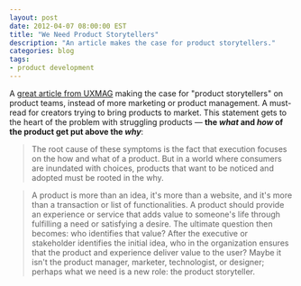 ```yaml
---
layout: post
date: 2012-04-07 08:00:00 EST
title: "We Need Product Storytellers"
description: "An article makes the case for product storytellers."
categories: blog
tags:
- product development
---
```


A [great article from UXMAG](http://uxmag.com/articles/why-we-need-storytellers-at-the-heart-of-product-development) making the case for "product storytellers" on product teams, instead of more marketing or product management. A must-read for creators trying to bring products to market. This statement gets to the heart of the problem with struggling products &mdash; **the _what_ and _how_ of the product get put above the _why_**:

>The root cause of these symptoms is the fact that execution focuses on the how and what of a product. But in a world where consumers are inundated with choices, products that want to be noticed and adopted must be rooted in the why.

>A product is more than an idea, it's more than a website, and it's more than a transaction or list of functionalities. A product should provide an experience or service that adds value to someone's life through fulfilling a need or satisfying a desire. The ultimate question then becomes: who identifies that value? After the executive or stakeholder identifies the initial idea, who in the organization ensures that the product and experience deliver value to the user? Maybe it isn't the product manager, marketer, technologist, or designer; perhaps what we need is a new role: the product storyteller.

